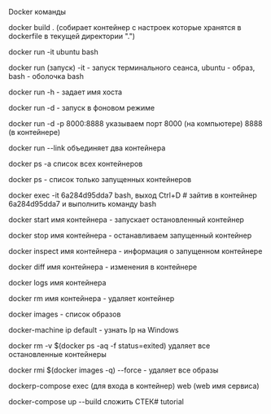Docker команды

docker build . (собирает контейнер с настроек которые хранятся в dockerfile в текущей директории ".")

docker run -it ubuntu bash

docker run (запуск) -it - запуск терминального сеанса, ubuntu - образ, bash - оболочка bash

docker run -h - задает имя хоста

docker run -d - запуск в фоновом режиме

docker run -d -p 8000:8888 указываем порт 8000 (на компьютере) 8888 (в контейнере)

docker run --link объединяет два контейнера 

docker ps -a список всех контейнеров

docker ps - список только запущенных контейнеров

docker exec -it 6a284d95dda7 bash, выход Ctrl+D # зайтив в контейнер 6a284d95dda7 и выполнить команду bash

docker start имя контейнера - запускает остановленный контейнер

docker stop имя контейнера - останавливаем запущенный контейнер

docker inspect имя контейнера - информация о запущенном контейнере

docker diff имя контейнера - изменения в контейнере

docker logs имя контейнера

docker rm имя контейнера - удаляет контейнер

docker images - список образов

docker-machine ip default - узнать Ip на Windows

docker rm -v $(docker ps -aq -f status=exited) удаляет все остановленные контейнеры

docker rmi $(docker images -q) --force - удаляет все образы

dockerp-compose exec (для входа в контейнер) web (web имя сервиса)

docker-compose up --build сложить СТЕК# tutorial
